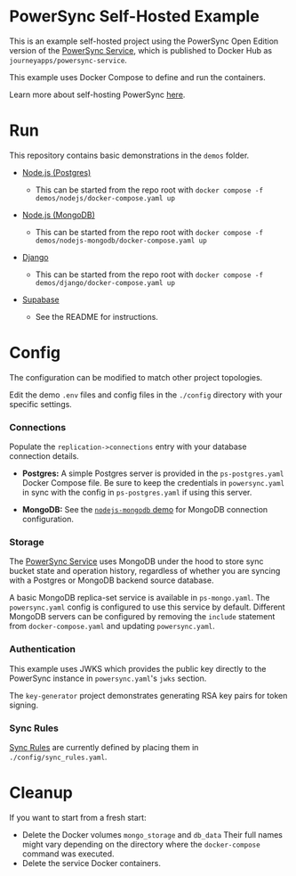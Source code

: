 # PowerSync Self-Hosted Example

This is an example self-hosted project using the PowerSync Open Edition version of the [PowerSync Service](https://github.com/powersync-ja/powersync-service), which is published to Docker Hub as `journeyapps/powersync-service`.

This example uses Docker Compose to define and run the containers.

Learn more about self-hosting PowerSync [here](https://docs.powersync.com/self-hosting/getting-started).

# Run

This repository contains basic demonstrations in the `demos` folder.

- [Node.js (Postgres)](./demos/nodejs/README.md)

  - This can be started from the repo root with `docker compose -f demos/nodejs/docker-compose.yaml up`

- [Node.js (MongoDB)](./demos/nodejs-mongodb/README.md)

  - This can be started from the repo root with `docker compose -f demos/nodejs-mongodb/docker-compose.yaml up`

- [Django](./demos/django/README.md)

  - This can be started from the repo root with `docker compose -f demos/django/docker-compose.yaml up`

- [Supabase](./demos/supabase/README.md)

  - See the README for instructions.

# Config

The configuration can be modified to match other project topologies.

Edit the demo `.env` files and config files in the `./config` directory with your specific settings.

### Connections

Populate the `replication->connections` entry with your database connection details.

- **Postgres:** A simple Postgres server is provided in the `ps-postgres.yaml` Docker Compose file. Be sure to keep the credentials in `powersync.yaml` in sync with the config in `ps-postgres.yaml` if using this server.

- **MongoDB:** See the [`nodejs-mongodb` demo](./demos/nodejs-mongodb/) for MongoDB connection configuration. 

### Storage

The [PowerSync Service](https://github.com/powersync-ja/powersync-service) uses MongoDB under the hood to store sync bucket state and operation history, regardless of whether you are syncing with a Postgres or MongoDB backend source database.

A basic MongoDB replica-set service is available in `ps-mongo.yaml`. The `powersync.yaml` config is configured to use this service by default. Different MongoDB servers can be configured by removing the `include` statement from `docker-compose.yaml` and updating `powersync.yaml`.

### Authentication

This example uses JWKS which provides the public key directly to the PowerSync instance in `powersync.yaml`'s `jwks` section.

The `key-generator` project demonstrates generating RSA key pairs for token signing.

### Sync Rules

[Sync Rules](https://docs.powersync.com/usage/sync-rules) are currently defined by placing them in `./config/sync_rules.yaml`.

# Cleanup

If you want to start from a fresh start:

- Delete the Docker volumes `mongo_storage` and `db_data`
  Their full names might vary depending on the directory where the `docker-compose` command was executed.
- Delete the service Docker containers.
